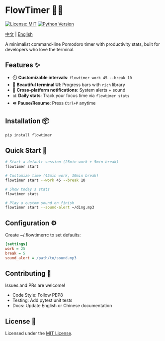 # FlowTimer 🍅⏰

[![License: MIT](https://img.shields.io/badge/License-MIT-blue.svg)](https://opensource.org/licenses/MIT) [![Python Version](https://img.shields.io/badge/Python-3.8%2B-blue)](https://www.python.org/)

[中文](README_zh.md) | [English](README.md)

A minimalist command-line Pomodoro timer with productivity stats, built for developers who love the terminal.

## Features ✨

- ⏱️ **Customizable intervals**: `flowtimer work 45 --break 10`
- 🎨 **Beautiful terminal UI**: Progress bars with `rich` library
- 🔔 **Cross-platform notifications**: System alerts + sound
- 📊 **Daily stats**: Track your focus time via `flowtimer stats`
- ⏯️ **Pause/Resume**: Press `Ctrl+P` anytime

## Installation 📦

```bash
pip install flowtimer
```

## Quick Start 🚀

```bash
# Start a default session (25min work + 5min break)
flowtimer start

# Customize time (45min work, 10min break)
flowtimer start --work 45 --break 10

# Show today's stats
flowtimer stats

# Play a custom sound on finish
flowtimer start --sound-alert ~/ding.mp3
```

## Configuration ⚙️

Create ~/.flowtimerrc to set defaults:

```ini
[settings]
work = 25
break = 5
sound_alert = /path/to/sound.mp3
```

## Contributing 🤝

Issues and PRs are welcome!

- Code Style: Follow PEP8
- Testing: Add pytest unit tests
- Docs: Update English or Chinese documentation

## License 📄

Licensed under the [MIT License](LICENSE).